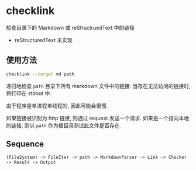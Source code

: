 # checklink

检查目录下的 Markdown 或 reStructruedText 中的链接

- reStructuredText 未实现


## 使用方法

```sh
checklink --target md path
```

递归地检查 `path` 目录下所有 markdown 文件中的链接.
当存在无法访问的链接时, 将打印在 stdout 中.

由于程序是单进程单线程的, 因此可能会很慢.

如果链接被识别为 http 链接, 则通过 request 发送一个请求.
如果是一个指向本地的链接, 则以 `path` 作为根目录测试此文件是否存在.

## Sequence

```
(FileSystem) -> FileIter -> path -> MarkdownParser -> Link -> Checker -> Result -> Output
```
